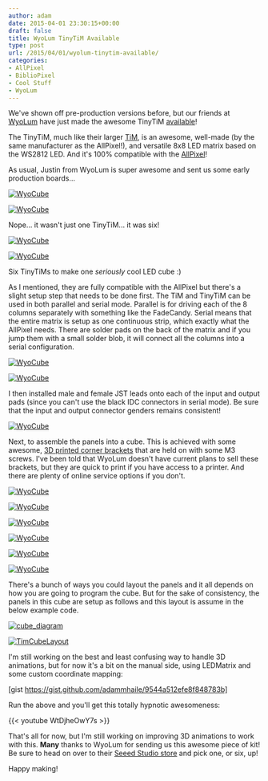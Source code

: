 ```yaml
---
author: adam
date: 2015-04-01 23:30:15+00:00
draft: false
title: WyoLum TinyTiM Available
type: post
url: /2015/04/01/wyolum-tinytim-available/
categories:
- AllPixel
- BiblioPixel
- Cool Stuff
- WyoLum
---
```


We've shown off pre-production versions before, but our friends at [WyoLum](http://wyolum.com) have just made the awesome TinyTiM [available](http://www.seeedstudio.com/depot/TinyTiM-LED-board-p-2392.html)!

The TinyTiM, much like their larger [TiM](http://www.seeedstudio.com/depot/TiM-p-1516.html), is an awesome, well-made (by the same manufacturer as the AllPixel!), and versatile 8x8 LED matrix based on the WS2812 LED. And it's 100% compatible with the [AllPixel](/AllPixel)!

As usual, Justin from WyoLum is super awesome and sent us some early production boards...

[![WyoCube](/wp-content/uploads/2015/04/IMG_20150228_193754-1-300x225.jpg)
](/wp-content/uploads/2015/04/IMG_20150228_193754-1.jpg)

[![WyoCube](/wp-content/uploads/2015/04/IMG_20150228_194004-2-300x225.jpg)
](/wp-content/uploads/2015/04/IMG_20150228_194004-2.jpg)

Nope... it wasn't just one TinyTiM... it was six!

<!-- more -->

[![WyoCube](/wp-content/uploads/2015/04/IMG_20150228_194328-3-300x225.jpg)
](/wp-content/uploads/2015/04/IMG_20150228_194328-3.jpg)

[![WyoCube](/wp-content/uploads/2015/04/IMG_20150228_195203-4-300x225.jpg)
](/wp-content/uploads/2015/04/IMG_20150228_195203-4.jpg)

Six TinyTiMs to make one _seriously_ cool LED cube :)

As I mentioned, they are fully compatible with the AllPixel but there's a slight setup step that needs to be done first. The TiM and TinyTiM can be used in both parallel and serial mode. Parallel is for driving each of the 8 columns separately with something like the FadeCandy. Serial means that the entire matrix is setup as one continuous strip, which exactly what the AllPixel needs. There are solder pads on the back of the matrix and if you jump them with a small solder blob, it will connect all the columns into a serial configuration.

[![WyoCube](/wp-content/uploads/2015/04/IMG_20150228_195401-6-300x225.jpg)
](/wp-content/uploads/2015/04/IMG_20150228_195401-6.jpg)

[![WyoCube](/wp-content/uploads/2015/04/IMG_20150228_195409-7-300x225.jpg)
](/wp-content/uploads/2015/04/IMG_20150228_195409-7.jpg)

I then installed male and female JST leads onto each of the input and output pads (since you can't use the black IDC connectors in serial mode). Be sure that the input and output connector genders remains consistent!

[![WyoCube](/wp-content/uploads/2015/04/IMG_20150228_220607-8-300x225.jpg)
](/wp-content/uploads/2015/04/IMG_20150228_220607-8.jpg)

Next, to assemble the panels into a cube. This is achieved with some awesome, [3D printed corner brackets](https://github.com/wyolum/Lada/blob/master/fabricate/TinyTiMCube.stl) that are held on with some M3 screws. I've been told that WyoLum doesn't have current plans to sell these brackets, but they are quick to print if you have access to a printer. And there are plenty of online service options if you don't.

[![WyoCube](/wp-content/uploads/2015/04/IMG_20150228_232344-9-300x225.jpg)
](/wp-content/uploads/2015/04/IMG_20150228_232344-9.jpg)

[![WyoCube](/wp-content/uploads/2015/04/IMG_20150228_235909-10-300x225.jpg)
](/wp-content/uploads/2015/04/IMG_20150228_235909-10.jpg)

[![WyoCube](/wp-content/uploads/2015/04/IMG_20150301_141451-11-300x225.jpg)
](/wp-content/uploads/2015/04/IMG_20150301_141451-11.jpg)

[![WyoCube](/wp-content/uploads/2015/04/IMG_20150301_143305-12-300x225.jpg)
](/wp-content/uploads/2015/04/IMG_20150301_143305-12.jpg)

[![WyoCube](/wp-content/uploads/2015/04/IMG_20150301_143335-13-300x225.jpg)
](/wp-content/uploads/2015/04/IMG_20150301_143335-13.jpg)

[![WyoCube](/wp-content/uploads/2015/04/IMG_20150301_144049-14-300x225.jpg)
](/wp-content/uploads/2015/04/IMG_20150301_144049-14.jpg)

There's a bunch of ways you could layout the panels and it all depends on how you are going to program the cube. But for the sake of consistency, the panels in this cube are setup as follows and this layout is assume in the below example code.

[![cube_diagram](/wp-content/uploads/2015/04/cube_diagram-300x290.png)
](/wp-content/uploads/2015/04/cube_diagram-e1427930117868.png)

[![TimCubeLayout](/wp-content/uploads/2015/04/TimCubeLayout-300x225.png)
](/wp-content/uploads/2015/04/TimCubeLayout-e1427930137181.png)

I'm still working on the best and least confusing way to handle 3D animations, but for now it's a bit on the manual side, using LEDMatrix and some custom coordinate mapping:

[gist https://gist.github.com/adammhaile/9544a512efe8f848783b]

Run the above and you'll get this totally hypnotic awesomeness:

{{< youtube WtDjheOwY7s >}}

That's all for now, but I'm still working on improving 3D animations to work with this. **Many** thanks to WyoLum for sending us this awesome piece of kit! Be sure to head on over to their [Seeed Studio store](http://www.seeedstudio.com/depot/TinyTiM-LED-board-p-2392.html) and pick one, or six, up!

Happy making!
